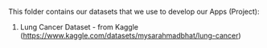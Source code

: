 This folder contains our datasets that we use to develop our Apps (Project):
1. Lung Cancer Dataset - from Kaggle (https://www.kaggle.com/datasets/mysarahmadbhat/lung-cancer)
